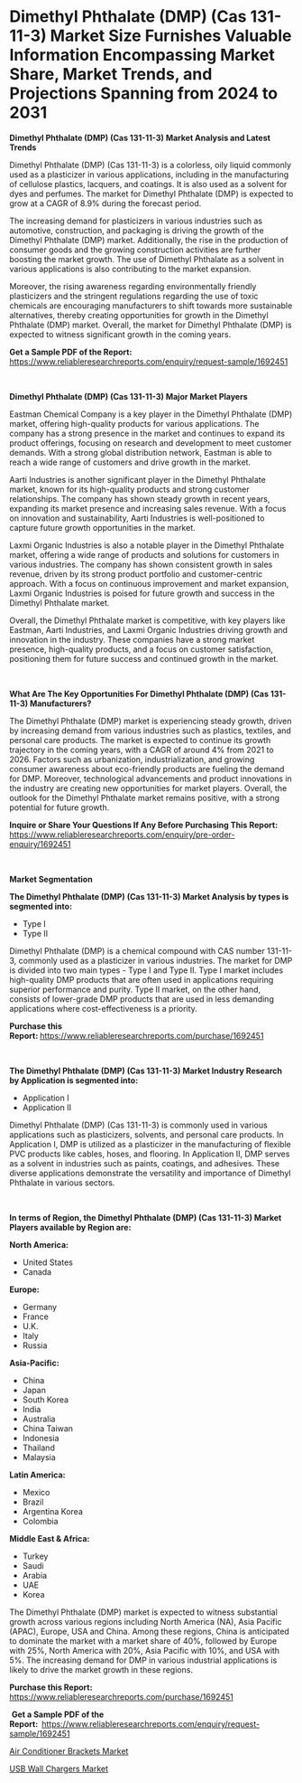 <p><h1>Dimethyl Phthalate (DMP) (Cas 131-11-3) Market Size Furnishes Valuable Information Encompassing Market Share, Market Trends, and Projections Spanning from 2024 to 2031</h1></p><p><strong>Dimethyl Phthalate (DMP) (Cas 131-11-3) Market Analysis and Latest Trends</strong></p>
<p><p>Dimethyl Phthalate (DMP) (Cas 131-11-3) is a colorless, oily liquid commonly used as a plasticizer in various applications, including in the manufacturing of cellulose plastics, lacquers, and coatings. It is also used as a solvent for dyes and perfumes. The market for Dimethyl Phthalate (DMP) is expected to grow at a CAGR of 8.9% during the forecast period.</p><p>The increasing demand for plasticizers in various industries such as automotive, construction, and packaging is driving the growth of the Dimethyl Phthalate (DMP) market. Additionally, the rise in the production of consumer goods and the growing construction activities are further boosting the market growth. The use of Dimethyl Phthalate as a solvent in various applications is also contributing to the market expansion.</p><p>Moreover, the rising awareness regarding environmentally friendly plasticizers and the stringent regulations regarding the use of toxic chemicals are encouraging manufacturers to shift towards more sustainable alternatives, thereby creating opportunities for growth in the Dimethyl Phthalate (DMP) market. Overall, the market for Dimethyl Phthalate (DMP) is expected to witness significant growth in the coming years.</p></p>
<p><strong>Get a Sample PDF of the Report:&nbsp;</strong> <a href="https://www.reliableresearchreports.com/enquiry/request-sample/1692451">https://www.reliableresearchreports.com/enquiry/request-sample/1692451</a></p>
<p>&nbsp;</p>
<p><strong>Dimethyl Phthalate (DMP) (Cas 131-11-3) Major Market Players</strong></p>
<p><p>Eastman Chemical Company is a key player in the Dimethyl Phthalate (DMP) market, offering high-quality products for various applications. The company has a strong presence in the market and continues to expand its product offerings, focusing on research and development to meet customer demands. With a strong global distribution network, Eastman is able to reach a wide range of customers and drive growth in the market.</p><p>Aarti Industries is another significant player in the Dimethyl Phthalate market, known for its high-quality products and strong customer relationships. The company has shown steady growth in recent years, expanding its market presence and increasing sales revenue. With a focus on innovation and sustainability, Aarti Industries is well-positioned to capture future growth opportunities in the market.</p><p>Laxmi Organic Industries is also a notable player in the Dimethyl Phthalate market, offering a wide range of products and solutions for customers in various industries. The company has shown consistent growth in sales revenue, driven by its strong product portfolio and customer-centric approach. With a focus on continuous improvement and market expansion, Laxmi Organic Industries is poised for future growth and success in the Dimethyl Phthalate market.</p><p>Overall, the Dimethyl Phthalate market is competitive, with key players like Eastman, Aarti Industries, and Laxmi Organic Industries driving growth and innovation in the industry. These companies have a strong market presence, high-quality products, and a focus on customer satisfaction, positioning them for future success and continued growth in the market.</p></p>
<p>&nbsp;</p>
<p><strong>What Are The Key Opportunities For Dimethyl Phthalate (DMP) (Cas 131-11-3) Manufacturers?</strong></p>
<p><p>The Dimethyl Phthalate (DMP) market is experiencing steady growth, driven by increasing demand from various industries such as plastics, textiles, and personal care products. The market is expected to continue its growth trajectory in the coming years, with a CAGR of around 4% from 2021 to 2026. Factors such as urbanization, industrialization, and growing consumer awareness about eco-friendly products are fueling the demand for DMP. Moreover, technological advancements and product innovations in the industry are creating new opportunities for market players. Overall, the outlook for the Dimethyl Phthalate market remains positive, with a strong potential for future growth.</p></p>
<p><strong>Inquire or Share Your Questions If Any Before Purchasing This Report:</strong> <a href="https://www.reliableresearchreports.com/enquiry/pre-order-enquiry/1692451">https://www.reliableresearchreports.com/enquiry/pre-order-enquiry/1692451</a></p>
<p>&nbsp;</p>
<p><strong>Market Segmentation</strong></p>
<p><strong>The Dimethyl Phthalate (DMP) (Cas 131-11-3) Market Analysis by types is segmented into:</strong></p>
<p><ul><li>Type I</li><li>Type II</li></ul></p>
<p><p>Dimethyl Phthalate (DMP) is a chemical compound with CAS number 131-11-3, commonly used as a plasticizer in various industries. The market for DMP is divided into two main types - Type I and Type II. Type I market includes high-quality DMP products that are often used in applications requiring superior performance and purity. Type II market, on the other hand, consists of lower-grade DMP products that are used in less demanding applications where cost-effectiveness is a priority.</p></p>
<p><strong>Purchase this Report:&nbsp;</strong><a href="https://www.reliableresearchreports.com/purchase/1692451">https://www.reliableresearchreports.com/purchase/1692451</a></p>
<p>&nbsp;</p>
<p><strong>The Dimethyl Phthalate (DMP) (Cas 131-11-3) Market Industry Research by Application is segmented into:</strong></p>
<p><ul><li>Application I</li><li>Application II</li></ul></p>
<p><p>Dimethyl Phthalate (DMP) (Cas 131-11-3) is commonly used in various applications such as plasticizers, solvents, and personal care products. In Application I, DMP is utilized as a plasticizer in the manufacturing of flexible PVC products like cables, hoses, and flooring. In Application II, DMP serves as a solvent in industries such as paints, coatings, and adhesives. These diverse applications demonstrate the versatility and importance of Dimethyl Phthalate in various sectors.</p></p>
<p>&nbsp;</p>
<p><strong>In terms of Region, the Dimethyl Phthalate (DMP) (Cas 131-11-3) Market Players available by Region are:</strong></p>
<p>
    <p> <strong> North America: </strong>
        <ul>
            <li>United States</li>
            <li>Canada</li>
        </ul>
        </p> 
    <p> <strong> Europe: </strong>
        <ul>
            <li>Germany</li>
            <li>France</li>
            <li>U.K.</li>
            <li>Italy</li>
            <li>Russia</li>
        </ul>
        </p> 
    <p> <strong> Asia-Pacific: </strong>
        <ul>
            <li>China</li>
            <li>Japan</li>
            <li>South Korea</li>
            <li>India</li>
            <li>Australia</li>
            <li>China Taiwan</li>
            <li>Indonesia</li>
            <li>Thailand</li>
            <li>Malaysia</li>
        </ul>
        </p> 
    <p> <strong> Latin America: </strong>
        <ul>
            <li>Mexico</li>
            <li>Brazil</li>
            <li>Argentina Korea</li>
            <li>Colombia</li>
        </ul>
        </p> 
    <p> <strong> Middle East & Africa: </strong>
        <ul>
            <li>Turkey</li>
            <li>Saudi</li>
            <li>Arabia</li>
            <li>UAE</li>
            <li>Korea</li>
        </ul>
    </p>
    </p>
<p><p>The Dimethyl Phthalate (DMP) market is expected to witness substantial growth across various regions including North America (NA), Asia Pacific (APAC), Europe, USA and China. Among these regions, China is anticipated to dominate the market with a market share of 40%, followed by Europe with 25%, North America with 20%, Asia Pacific with 10%, and USA with 5%. The increasing demand for DMP in various industrial applications is likely to drive the market growth in these regions.</p></p>
<p><strong>Purchase this Report: </strong><a href="https://www.reliableresearchreports.com/purchase/1692451">https://www.reliableresearchreports.com/purchase/1692451</a></p>
<p>&nbsp;<strong>Get a Sample PDF of the Report:&nbsp;&nbsp;</strong><a href="https://www.reliableresearchreports.com/enquiry/request-sample/1692451">https://www.reliableresearchreports.com/enquiry/request-sample/1692451</a></p>
<p><strong></strong></p>
<p><p><a href="https://issuu.com/reportprime-2/docs/air-conditioner-brackets-market-size-2030.pptx">Air Conditioner Brackets Market</a></p><p><a href="https://issuu.com/reportprime-2/docs/usb-wall-chargers-market-size-2030.pptx">USB Wall Chargers Market</a></p></p>